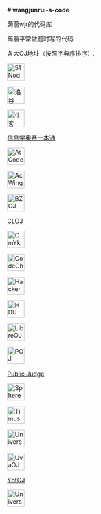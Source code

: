 **# wangjunrui-s-code**

蒟蒻wjr的代码库



蒟蒻平常做题时写的代码



各大OJ地址（按照字典序排序）：

[<img src="http://www.51nod.com/favicon.ico" width="40px" height = "40px" alt="51Nod"/>](http://www.51nod.com)

[<img src="https://www.luogu.com.cn/favicon.ico" width="40px" height = "40px" alt="洛谷"/>](https://www.luogu.com.cn)

[<img src="https://www.nowcoder.com/favicon.ico" width="40px" height = "40px" alt="牛客"/>](https://www.nowcoder.com)

[信息学奥赛一本通](http://ybt.ssoier.cn:8088)


[<img src="https://atcoder.jp/favicon.ico" width="40px" height = "40px" alt="AtCoder"/>](https://atcoder.jp/)

[<img src="https://www.acwing.com/favicon.ico" width="40px" height = "40px" alt="AcWing"/>](https://www.acwing.com)

[<img src="https://vjudge.csgrandeur.cn/static/images/remote_oj/HYSBZ_icon.png" width="40px" height = "40px" alt="BZOJ"/>](https://darkbzoj.tk)


[CLOJ](http://265ep45199.wicp.vip)

[<img src="http://cogs.pro:8081/cogs/style/cogs.png" width="40px" height = "40px" alt="CmYkRgB123 Online Grading System"/>](http://cogs.pro:8081/cogs/)

[<img src="https://www.codechef.com/favicon.ico" width="40px" height = "40px" alt="CodeChef"/>](https://www.codechef.com)

[<img src="https://www.hackerrank.com/wp-content/uploads/2020/05/hackerrank_cursor_favicon_480px-300x300.png" width="40px" height = "40px" alt="HackerRank"/>](https://www.hackerrank.com)

[<img src="https://static.hihocoder.com/images/hiho.ico" width="40px" height = "40px" alt="HDU Online Judge"/>](https://hihocoder.com)

[<img src="https://vjudge.csgrandeur.cn/static/images/remote_oj/libreoj.ico" width="40px" height = "40px" alt="LibreOJ"/>](https://loj.ac)

[<img src="https://vjudge.csgrandeur.cn/static/images/remote_oj/poj.ico" width="40px" height = "40px" alt="POJ"/>](http://poj.org)


[Public Judge](http://pjudge.ac)

[<img src="https://www.spoj.com/favicon.ico" width="40px" height = "40px" alt="Sphere Online Judge"/>](https://www.spoj.com)

[<img src="https://acm.timus.ru/favicon.ico" width="40px" height = "40px" alt="Timus Online Judge"/>](https://acm.timus.ru)

[<img src="https://uoj.ac/pictures/UOJ.png" width="40px" height = "40px" alt="Universal Online Judge"/>](https://uoj.ac)

[<img src="https://vjudge.csgrandeur.cn/static/images/remote_oj/UVA_favicon.ico" width="40px" height = "40px" alt="UvaOJ"/>](https://uoj.achttps://icpcarchive.ecs.baylor.edu)

[YbtOJ](https://www.ybtoj.com.cn)

[<img src="https://vjudge.csgrandeur.cn/static/images/remote_oj/ZOJ_favicon.ico" width="40px" height = "40px" alt="Universal Online Judge"/>](https://zoj.pintia.cn)